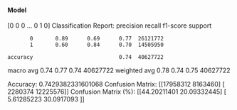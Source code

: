 #### Model
[0 0 0 ... 0 1 0]
Classification Report:
              precision    recall  f1-score   support

           0       0.89      0.69      0.77  26121772
           1       0.60      0.84      0.70  14505950

    accuracy                           0.74  40627722
   macro avg       0.74      0.77      0.74  40627722
weighted avg       0.78      0.74      0.75  40627722

Accuracy: 0.7429382331601068
Confusion Matrix:
[[17958312  8163460]
 [ 2280374 12225576]]
Confusion Matrix (%):
[[44.20211401 20.09332445]
 [ 5.61285223 30.0917093 ]]
